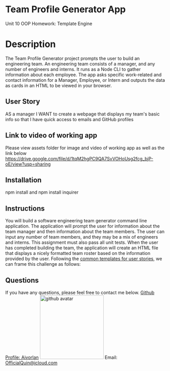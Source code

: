 # Team Profile Generator App
Unit 10 OOP Homework: Template Engine

# Description 
The Team Profile Generator project prompts the user to build an engineering team. An engineering team consists of a manager, and any number of engineers and interns. It runs as a Node CLI to gather information about each employee. The app asks specific work-related and contact information for a Manager, Employee, or Intern and outputs the data as cards in an HTML to be viewed in your browser. 


## User Story
AS a manager
I WANT to create a webpage that displays my team's basic info
so that I have quick access to emails and GitHub profiles

## Link to video of working app 
Please view assets folder for image and video of working app as well as the link below
https://drive.google.com/file/d/1tqM2hgPC9QA7SvVOHoUsg2fcg_bjP-oE/view?usp=sharing
## Installation 
npm install and npm install inquirer  

## Instructions

You will build a software engineering team generator command line application. The application will prompt the user for information about the team manager and then information about the team members. The user can input any number of team members, and they may be a mix of engineers and interns. This assignment must also pass all unit tests. When the user has completed building the team, the application will create an HTML file that displays a nicely formatted team roster based on the information provided by the user. Following the [common templates for user stories](https://en.wikipedia.org/wiki/User_story#Common_templates), we can frame this challenge as follows:

## Questions 
If you have any questions, please feel free to contact me below.
<a href='https://github.com/Aivorlan'>Github Profile: Aivorlan</a>
<img src='https://avatars3.githubusercontent.com/u/65247434?v=4' height='200px' alt='github avatar'>
Email: OfficialQuin@icloud.com